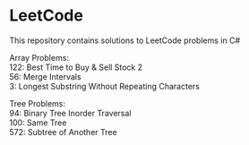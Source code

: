 # LeetCode
This repository contains solutions to LeetCode problems in C#  


Array Problems:  
122: Best Time to Buy & Sell Stock 2  
56: Merge Intervals  
3:  Longest Substring Without Repeating Characters  


Tree Problems:  
94: Binary Tree Inorder Traversal  
100: Same Tree  
572: Subtree of Another Tree  
